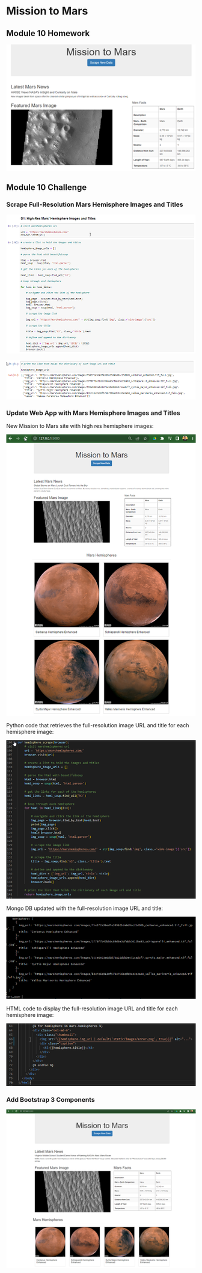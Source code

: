 # Mission to Mars
 
## Module 10 Homework
 
![This is an image](https://github.com/krisnagoda/Mission-to-Mars/blob/522d04c6fc2928000f63d13f4b58aa72da42fca9/Mars_Scraping/images/Mars_Mission.png)
 
## Module 10 Challenge

### Scrape Full-Resolution Mars Hemisphere Images and Titles

![This is an image](https://github.com/krisnagoda/Mission-to-Mars/blob/811c61f7ea128db43e87681f358b5a382c9bd311/Mars_Scraping/images/high_res_mars_scrape_code.png)

![This is an image](https://github.com/krisnagoda/Mission-to-Mars/blob/811c61f7ea128db43e87681f358b5a382c9bd311/Mars_Scraping/images/hemisphere_image_urls.png)

### Update Web App with Mars Hemisphere Images and Titles

New Mission to Mars site with high res hemisphere images:

![This is an image](https://github.com/krisnagoda/Mission-to-Mars/blob/55e7f4968c4324094b78b94768ac2eb0131e24ee/Mars_Scraping/images/Mars_Mission_High_Res.png)

Python code that retrieves the full-resolution image URL and title for each hemisphere image:

![This is an image](https://github.com/krisnagoda/Mission-to-Mars/blob/55e7f4968c4324094b78b94768ac2eb0131e24ee/Mars_Scraping/images/high_res_mars_scrape_code_py.png)

Mongo DB updated with the full-resolution image URL and title: 

![This is an image](https://github.com/krisnagoda/Mission-to-Mars/blob/55e7f4968c4324094b78b94768ac2eb0131e24ee/Mars_Scraping/images/high_res_mongo_db.png)

HTML code to display the full-resolution image URL and title for each hemisphere image:

![This is an image](https://github.com/krisnagoda/Mission-to-Mars/blob/55e7f4968c4324094b78b94768ac2eb0131e24ee/Mars_Scraping/images/high_res_html.png)

### Add Bootstrap 3 Components

![This is an image](https://github.com/krisnagoda/Mission-to-Mars/blob/2ba93c8f96e261d0628619653d175f992c5568e6/Mars_Scraping/images/Mars_Mission_High_Res_Formatted.png)
